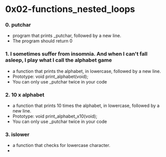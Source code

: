 # 0x02-functions_nested_loops

### 0. putchar
* program that prints _putchar, followed by a new line.
* The program should return 0

### 1. I sometimes suffer from insomnia. And when I can't fall asleep, I play what I call the alphabet game
*  a function that prints the alphabet, in lowercase, followed by a new line.
* Prototype: void print_alphabet(void);
* You can only use _putchar twice in your code

### 2. 10 x alphabet
* a function that prints 10 times the alphabet, in lowercase, followed by a new line.
* Prototype: void print_alphabet_x10(void);
* You can only use _putchar twice in your code

### 3. islower
* a function that checks for lowercase character.
* 
